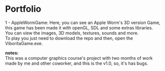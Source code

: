 # Portfolio

1 - AppleWormGame: Here, you can see an Apple Worm's 3D version Game, this game has been made it with openGL, SDL and some extras libraries. You can view the images, 3D models, textures, sounds and more.\
To play you just need to download the repo and then, open the ViboritaGame.exe.

**notes:**\
This was a computer graphics course's project with two months of work made by me and other coworker, and this is the v1.0, so, it's has bugs.


